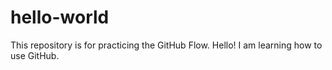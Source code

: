 # hello-world
This repository is for practicing the GitHub Flow.
Hello! I am learning how to use GitHub.
